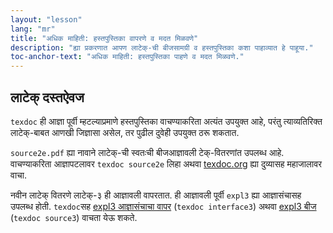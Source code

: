 ```yaml
---
layout: "lesson"
lang: "mr"
title: "अधिक माहिती: हस्तपुस्तिका वापरणे व मदत मिळवणे"
description: "ह्या प्रकरणात आपण लाटेक्-ची बीजसामग्री व हस्तपुस्तिका कशा पाहाव्यात हे पाहूया."
toc-anchor-text: "अधिक माहिती: हस्तपुस्तिका पाहणे व मदत मिळवणे."
---
```


## लाटेक् दस्तऐवज

`texdoc` ही आज्ञा पूर्वी म्हटल्याप्रमाणे हस्तपुस्तिका वाचण्याकरिता अत्यंत उपयुक्त आहे, परंतु
त्याव्यतिरिक्त लाटेक्-बाबत आणखी जिज्ञासा असेल, तर पुढील दुवेही उपयुक्त ठरू शकतात.


`source2e.pdf` ह्या नावाने लाटेक्-ची स्वतःची बीजआज्ञावली टेक्-वितरणांत उपलब्ध
आहे. वाचण्याकरिता आज्ञापटलावर `texdoc source2e` लिहा अथवा
[texdoc.org](https://texdoc.org/pkg/source2e) ह्या दुव्यासह महाजालावर वाचा.

नवीन लाटेक् वितरणे लाटेक्-३ ही आज्ञावली वापरतात. ही आज्ञावली पूर्वी `expl3` ह्या आज्ञासंचासह
उपलब्ध होती. `texdoc`सह [expl3 आज्ञासंचाचा वापर](http://texdoc.org/pkg/interface3)
(`texdoc interface3`) अथवा [expl3 बीज](http://texdoc.org/pkg/source3) (`texdoc
source3`) वाचता येऊ शकते.
